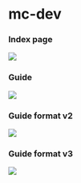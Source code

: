 # mc-dev
### Index page

<img src="https://i.gyazo.com/7da4051cc338f271d91e35cf20745bdd.png">

### Guide

<img src="https://i.gyazo.com/08483188283f6260c0330faed74e455c.png">

### Guide format v2

<img src="https://i.gyazo.com/afea00ee6dcece24552196ce993abad3.png">

### Guide format v3

<img src="https://i.gyazo.com/c4e2e948821044432ee53beeeb04ccda.png">
